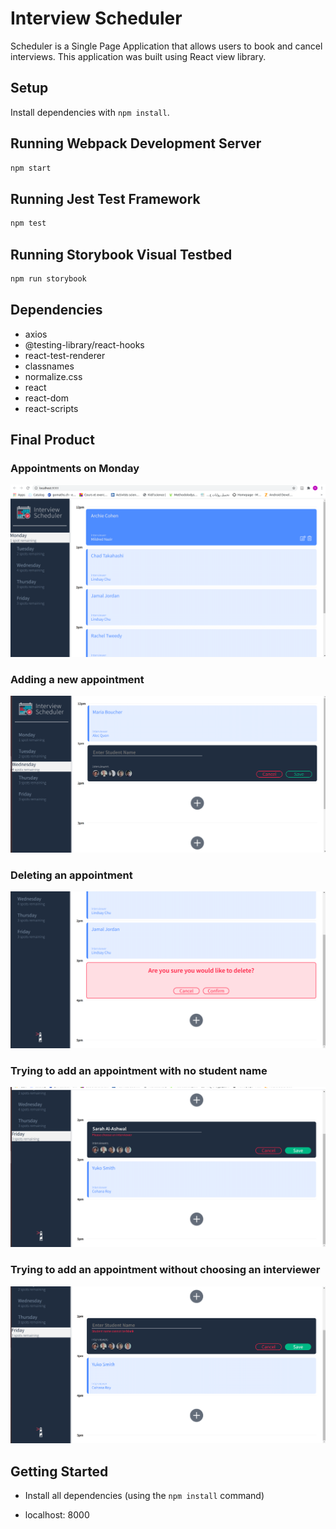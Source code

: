 # Interview Scheduler

Scheduler is a Single Page Application that allows users to book and cancel interviews. This application was built using React view library. 

## Setup

Install dependencies with `npm install`.

## Running Webpack Development Server

```sh
npm start
```

## Running Jest Test Framework

```sh
npm test
```

## Running Storybook Visual Testbed

```sh
npm run storybook
```
## Dependencies



- axios
- @testing-library/react-hooks
- react-test-renderer
- classnames
- normalize.css
- react
- react-dom
- react-scripts

## Final Product
### Appointments on Monday
!["A sreenshot for the appointments on Monday"](https://github.com/SarahAlAshwal/scheduler/blob/master/Docs/AppointmentsOnMonday.png)

### Adding a new appointment
!["A screenshot for adding a new appointment"](https://github.com/SarahAlAshwal/scheduler/blob/master/Docs/AddNewAppointment.png)

### Deleting an appointment
!["A screenshot for deleting an appointment"](https://github.com/SarahAlAshwal/scheduler/blob/master/Docs/DeleteAppointment.png)

### Trying to add an appointment with no student name
!["A screenshot for trying to add an appointment with no student name"](https://github.com/SarahAlAshwal/scheduler/blob/master/Docs/SaveAppointmentWithoutInterviewer.png)

### Trying to add an appointment without choosing an interviewer
!["A screenshot for trying to add an appointment without choosing an interviewer"](https://github.com/SarahAlAshwal/scheduler/blob/master/Docs/SaveEmptyStudentName.png)


## Getting Started

- Install all dependencies (using the `npm install` command)

- localhost: 8000


